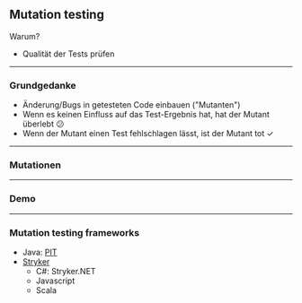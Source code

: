 ## Mutation testing

Warum?

- Qualität der Tests prüfen

----

### Grundgedanke

<ul>
    <li class="fragment" data-fragment-index="0">Änderung/Bugs in getesteten Code einbauen ("Mutanten")</li>
    <li class="fragment" data-fragment-index="1">Wenn es keinen Einfluss auf das Test-Ergebnis hat, hat der Mutant überlebt &#x1F615;</li>
    <li class="fragment" data-fragment-index="2">Wenn der Mutant einen Test fehlschlagen lässt, ist der Mutant tot &#x2713;</li>
</ul>

----

### Mutationen


----

### Demo

----

### Mutation testing frameworks

- Java: [PIT](http://pitest.org/)
- [Stryker](https://stryker-mutator.io/)
  - C#: Stryker.NET
  - Javascript
  - Scala
